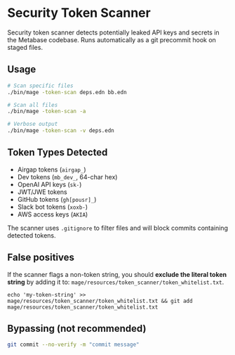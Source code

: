 # Security Token Scanner

Security token scanner detects potentially leaked API keys and secrets in the Metabase codebase. Runs automatically as a git precommit hook on staged files.

## Usage

```bash
# Scan specific files
./bin/mage -token-scan deps.edn bb.edn

# Scan all files
./bin/mage -token-scan -a

# Verbose output
./bin/mage -token-scan -v deps.edn
```

## Token Types Detected

- Airgap tokens (`airgap_`)
- Dev tokens (`mb_dev_`, 64-char hex)
- OpenAI API keys (`sk-`)
- JWT/JWE tokens
- GitHub tokens (`gh[pousr]_`)
- Slack bot tokens (`xoxb-`)
- AWS access keys (`AKIA`)

The scanner uses `.gitignore` to filter files and will block commits containing detected tokens.


## False positives

If the scanner flags a non-token string, you should **exclude the literal token string** by adding it to: `mage/resources/token_scanner/token_whitelist.txt`.

```
echo 'my-token-string' >> mage/resources/token_scanner/token_whitelist.txt && git add mage/resources/token_scanner/token_whitelist.txt
```


## Bypassing (not recommended)

```bash
git commit --no-verify -m "commit message"
```
